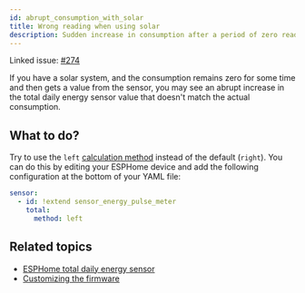 ```yaml
---
id: abrupt_consumption_with_solar
title: Wrong reading when using solar
description: Sudden increase in consumption after a period of zero readings
---
```


Linked issue: [#274][issue_274]

If you have a solar system, and the consumption remains zero for some time and then gets a value from the sensor, you may see an abrupt increase in the total daily energy sensor value that doesn't match the actual consumption.

## What to do?

Try to use the `left` [calculation method][method] instead of the default (`right`). You can do this by editing your ESPHome device and add the following configuration at the bottom of your YAML file:

```yaml title="your_glow_config.yaml"
sensor:
  - id: !extend sensor_energy_pulse_meter
    total:
      method: left
```

## Related topics

- [ESPHome total daily energy sensor][method]
- [Customizing the firmware](/docs/advanced/firmware_customization.mdx)

[method]: https://esphome.io/components/sensor/total_daily_energy.html
[issue_274]: https://github.com/klaasnicolaas/home-assistant-glow/issues/274
